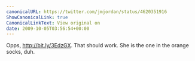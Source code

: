 ```yaml
---
canonicalURL: https://twitter.com/jmjordan/status/4620351916
ShowCanonicalLink: true
CanonicalLinkText: View original on
date: 2009-10-05T03:56:54+00:00
---
```

Opps, http://bit.ly/3EdzGX. That should work. She is the one in the orange socks, duh.